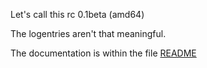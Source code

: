 Let's call this rc 0.1beta (amd64)

The logentries aren't that meaningful.

The documentation is within the file [README](README)
